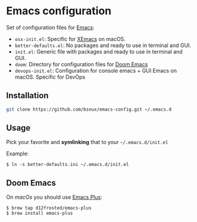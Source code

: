 # Emacs configuration

Set of configuration files for [Emacs](https://www.emacs.org):

* `osx-init.el`: Specific for [XEmacs](https://www.xemacs.org/) on macOS.
* `better-defaults.el`: No packages and ready to use in terminal and GUI.
* `init.el`: Generic file with packages and ready to use in terminal and GUI.
* `doom`: Directory for configuration files for [Doom Emacs](https://github.com/hlissner/doom-emacs)
* `devops-init.el`: Configuration for console emacs + GUI Emacs on macOS. Specific for DevOps

## Installation

```sh
git clone https://github.com/bsnux/emacs-config.git ~/.emacs.d
```

## Usage

Pick your favorite and **symlinking** that to your `~/.emacs.d/init.el`

Example:

```
$ ln -s better-defaults.ini ~/.emacs.d/init.el
```

## Doom Emacs

On *macOs* you should use [Emacs Plus](https://github.com/d12frosted/homebrew-emacs-plus):

```
$ brew tap d12frosted/emacs-plus
$ brew install emacs-plus
```
